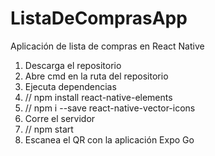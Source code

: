 # ListaDeComprasApp
Aplicación de lista de compras en React Native

1) Descarga el repositorio
2) Abre cmd en la ruta del repositorio
3) Ejecuta dependencias
4) // npm install react-native-elements
5) // npm i --save react-native-vector-icons
6) Corre el servidor
7) // npm start
8) Escanea el QR con la aplicación Expo Go

